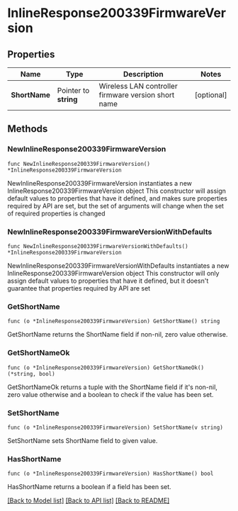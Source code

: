 # InlineResponse200339FirmwareVersion

## Properties

Name | Type | Description | Notes
------------ | ------------- | ------------- | -------------
**ShortName** | Pointer to **string** | Wireless LAN controller firmware version short name | [optional] 

## Methods

### NewInlineResponse200339FirmwareVersion

`func NewInlineResponse200339FirmwareVersion() *InlineResponse200339FirmwareVersion`

NewInlineResponse200339FirmwareVersion instantiates a new InlineResponse200339FirmwareVersion object
This constructor will assign default values to properties that have it defined,
and makes sure properties required by API are set, but the set of arguments
will change when the set of required properties is changed

### NewInlineResponse200339FirmwareVersionWithDefaults

`func NewInlineResponse200339FirmwareVersionWithDefaults() *InlineResponse200339FirmwareVersion`

NewInlineResponse200339FirmwareVersionWithDefaults instantiates a new InlineResponse200339FirmwareVersion object
This constructor will only assign default values to properties that have it defined,
but it doesn't guarantee that properties required by API are set

### GetShortName

`func (o *InlineResponse200339FirmwareVersion) GetShortName() string`

GetShortName returns the ShortName field if non-nil, zero value otherwise.

### GetShortNameOk

`func (o *InlineResponse200339FirmwareVersion) GetShortNameOk() (*string, bool)`

GetShortNameOk returns a tuple with the ShortName field if it's non-nil, zero value otherwise
and a boolean to check if the value has been set.

### SetShortName

`func (o *InlineResponse200339FirmwareVersion) SetShortName(v string)`

SetShortName sets ShortName field to given value.

### HasShortName

`func (o *InlineResponse200339FirmwareVersion) HasShortName() bool`

HasShortName returns a boolean if a field has been set.


[[Back to Model list]](../README.md#documentation-for-models) [[Back to API list]](../README.md#documentation-for-api-endpoints) [[Back to README]](../README.md)


